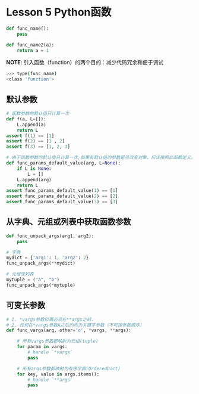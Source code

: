 # Lesson 5 Python函数

```python
def func_name():
	pass

def func_name2(a):
	return a + 1
```

**NOTE**: 引入函数（function）的两个目的：减少代码冗余和便于调试

```bash
>>> type(func_name)
<class 'function'>
```

## 默认参数

```python
# 函数参数的默认值只计算一次
def f(a, L=[]):
    L.append(a)
    return L
assert f(1) == [1]
assert f(2) == [1 , 2]
assert f(3) == [1, 2, 3]

# 由于函数参数的默认值只计算一次,如果有默认值的参数是可改变对象，应该按照此函数定义。
def func_params_default_value(arg, L=None):
    if L is None:
        L = []
    L.append(arg)
    return L
assert func_params_default_value(1) == [1]
assert func_params_default_value(2) == [2]
assert func_params_default_value(3) == [3]
```

## 从字典、元组或列表中获取函数参数

```python
def func_unpack_args(arg1, arg2):
    pass

# 字典
mydict = {'arg1': 1, 'arg2': 2}
func_unpack_args(**mydict)

# 元组或列表
mytuple = ("a", "b")
func_unpack_args(*mytuple)
```

## 可变长参数

```python
# 1. *vargs参数位置必须在**args之前.
# 2. 任何在*vargs参数A之后的均为关键字参数（不可按参数顺序）
def func_vargs(arg, other='o', *vargs, **args):

    # 所有vargs参数都映射为元组(tuple)
    for param in vargs:
        # handle `*vargs`
        pass

    # 所有args参数都映射为有序字典(OrderedDict)
    for key, value in args.items():
        # handle `**args`
        pass
```
